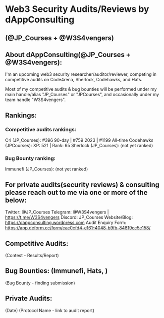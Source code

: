 # Web3 Security Audits/Reviews by dAppConsulting
## (@JP_Courses + @W3S4vengers)

## About dAppConsulting(@JP_Courses + @W3S4vengers):

I'm an upcoming web3 security researcher/auditor/reviewer, competing in competitive audits on Code4rena, Sherlock, Codehawks, and Hats.

Most of my competitive audits & bug bounties will be performed under my main handle/alias "JP_Courses" or "JPCourses", and occasionally under my team handle "W3S4vengers".

## Rankings:

### Competitive audits rankings:
C4 (JP_Courses): #396 90-day | #759 2023 | #1199 All-time
Codehawks (JPCourses): XP: 521 | Rank: 65
Sherlock (JP_Courses): (not yet ranked)

### Bug Bounty ranking:
Immunefi (JP_Courses): (not yet ranked)

## For private audits(security reviews) & consulting please reach out to me via one or more of the below:
Twitter: @JP_Courses
Telegram: @W3S4vengers | https://t.me/W3S4vengers
Discord: JP_Courses
Website/Blog: https://dappconsulting.wordpress.com
Audit Enquiry Form: https://app.deform.cc/form/cac0cfd4-e161-4048-b9fb-84819cc5e158/

## Competitive Audits:
(Contest - Results/Report)

## Bug Bounties: (Immunefi, Hats, )
(Bug Bounty - finding submission)

## Private Audits:
(Date)
(Protocol Name - link to audit report)
